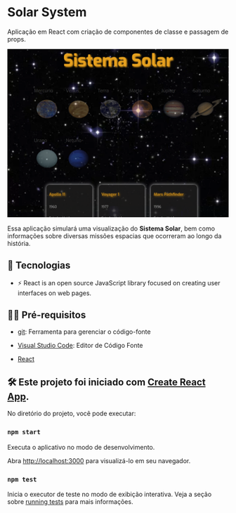 # Solar System

Aplicação em React com criação de componentes de classe e passagem de props.

![preview](./solar-system/.github/preview.png)

Essa aplicação simulará uma visualização do **Sistema Solar**, bem como informações sobre diversas missões espacias que ocorreram ao longo da história.

## 🚀 Tecnologias

- ⚡ React is an open source JavaScript library focused on creating user interfaces on web pages.

## ✋🏻 Pré-requisitos

- [git](https://git-scm.com/downloads): Ferramenta para gerenciar o código-fonte

- [Visual Studio Code](https://code.visualstudio.com/): Editor de Código Fonte
- [React](https://reactjs.org/)

## :hammer_and_wrench: Este projeto foi iniciado com [Create React App](https://github.com/facebook/create-react-app).

No diretório do projeto, você pode executar:

### `npm start`

Executa o aplicativo no modo de desenvolvimento.

Abra [http://localhost:3000](http://localhost:3000) para visualizá-lo em seu navegador.

### `npm test`

Inicia o executor de teste no modo de exibição interativa.
Veja a seção sobre [running tests](https://facebook.github.io/create-react-app/docs/running-tests) para mais informações.
